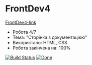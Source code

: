 # FrontDev4
<a href="https://tflashgamer.github.io/projects/FrontDev4/index.html" target="_blank">FrontDev4-link</a>


- Робота 4/7
- Тема: "Сторінка з документацією"
- Використано: HTML, CSS
- Робота закінчена на: 100%

[![Build Status](http://img.shields.io/travis/badges/badgerbadgerbadger.svg?style=flat-square)](https://travis-ci.org/badges/badgerbadgerbadger)
[![Done](http://img.shields.io/coveralls/badges/badgerbadgerbadger.svg?style=flat-square)](https://coveralls.io/r/badges/badgerbadgerbadger)

